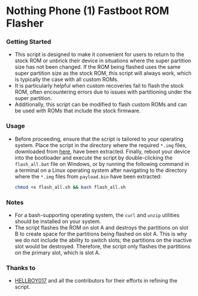 # Nothing Phone (1) Fastboot ROM Flasher

### Getting Started
- This script is designed to make it convenient for users to return to the stock ROM or unbrick their device in situations where the super partition size has not been changed. If the ROM being flashed uses the same super partition size as the stock ROM, this script will always work, which is typically the case with all custom ROMs. 
- It is particularly helpful when custom recoveries fail to flash the stock ROM, often encountering errors due to issues with partitioning under the super partition. 
- Additionally, this script can be modified to flash custom ROMs and can be used with ROMs that include the stock firmware.

### Usage
- Before proceeding, ensure that the script is tailored to your operating system. Place the script in the directory where the required `*.img` files, downloaded from [here](https://github.com/spike0en/Spacewar_Archive), have been extracted. Finally, reboot your device into the bootloader and execute the script by double-clicking the `flash_all.bat` file on Windows, or by running the following command in a terminal on a Linux operating system after navigating to the directory where the `*.img` files from `payload.bin` have been extracted:

    ```bash
    chmod +x flash_all.sh && bash flash_all.sh
    ```

### Notes
- For a bash-supporting operating system, the `curl` and `unzip` utilities should be installed on your system.
- The script flashes the ROM on slot A and destroys the partitions on slot B to create space for the partitions being flashed on slot A. This is why we do not include the ability to switch slots; the partitions on the inactive slot would be destroyed. Therefore, the script only flashes the partitions on the primary slot, which is slot A.

### Thanks to
- [HELLBOY017](https://github.com/HELLBOY017) and all the contributors for their efforts in refining the script.
